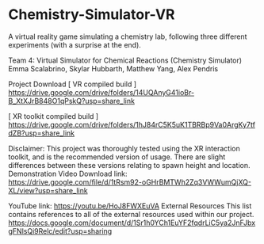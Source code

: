 # Chemistry-Simulator-VR
A virtual reality game simulating a chemistry lab, following three different experiments (with a surprise at the end).

Team 4: Virtual Simulator for Chemical Reactions (Chemistry Simulator)
Emma Scalabrino, Skylar Hubbarth, Matthew Yang, Alex Pendris

Project Download
[ VR compiled build ]
https://drive.google.com/drive/folders/14UQAnyG41ioBr-B_XtXJrB848O1qPskQ?usp=share_link 

[ XR toolkit compiled build ]
https://drive.google.com/drive/folders/1hJ84rC5K5uK1TBRBp9Va0ArgKy7tfdZB?usp=share_link 

Disclaimer: This project was thoroughly tested using the XR interaction toolkit, and is the recommended version of usage. There are slight differences between these versions relating to spawn height and location.
Demonstration Video
Download link:
https://drive.google.com/file/d/1tRsm92-oGHrBMTWh2Zq3VWWumQjXQ-XL/view?usp=share_link

YouTube link: 
https://youtu.be/HoJ8FWXEuVA 
External Resources
This list contains references to all of the external resources used within our project.
https://docs.google.com/document/d/1Sr1h0YCh1EuYF2fqdrLiC5ya2JnFJbxgFNlsQi9Relc/edit?usp=sharing 
